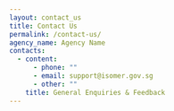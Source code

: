 ```yaml
---
layout: contact_us
title: Contact Us
permalink: /contact-us/
agency_name: Agency Name
contacts:
  - content:
      - phone: ""
      - email: support@isomer.gov.sg
      - other: ""
    title: General Enquiries & Feedback
---
```

